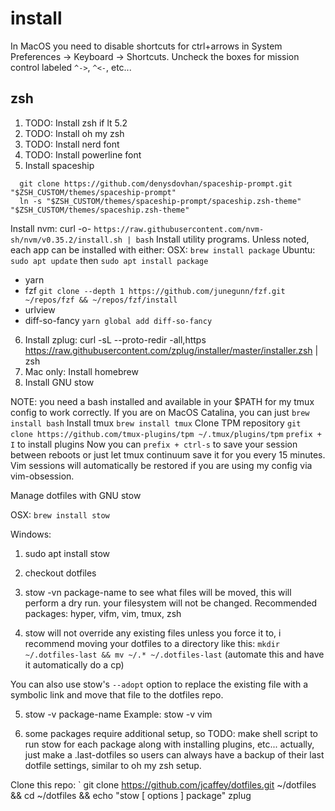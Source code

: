 # install
In MacOS you need to disable shortcuts for ctrl+arrows in System Preferences -> Keyboard -> Shortcuts. Uncheck the boxes for mission control labeled `^->`, `^<-`, etc...

## zsh
1. TODO: Install zsh if lt 5.2
2. TODO: Install oh my zsh
3. TODO: Install nerd font
4. TODO: Install powerline font
5. Install spaceship
```shell
  git clone https://github.com/denysdovhan/spaceship-prompt.git "$ZSH_CUSTOM/themes/spaceship-prompt"
  ln -s "$ZSH_CUSTOM/themes/spaceship-prompt/spaceship.zsh-theme" "$ZSH_CUSTOM/themes/spaceship.zsh-theme"
```
Install nvm: curl -o- `https://raw.githubusercontent.com/nvm-sh/nvm/v0.35.2/install.sh | bash`
Install utility programs. Unless noted, each app can be installed with either:
  OSX: `brew install package`
  Ubuntu: `sudo apt update` then `sudo apt install package`
  - yarn
  - fzf `git clone --depth 1 https://github.com/junegunn/fzf.git ~/repos/fzf && ~/repos/fzf/install`
  - urlview
  - diff-so-fancy `yarn global add diff-so-fancy`
6. Install zplug: curl -sL --proto-redir -all,https https://raw.githubusercontent.com/zplug/installer/master/installer.zsh | zsh
6. Mac only: Install homebrew
7. Install GNU stow

NOTE: you need a bash installed and available in your $PATH for my tmux config to work correctly. If you are on MacOS Catalina, you can just `brew install bash`
Install tmux `brew install tmux`
Clone TPM repository `git clone https://github.com/tmux-plugins/tpm ~/.tmux/plugins/tpm`
`prefix + I` to install plugins
Now you can `prefix + ctrl-s` to save your session between reboots or just let tmux continuum save it for you every 15 minutes. Vim sessions will automatically be restored if you are using my config via vim-obsession.

Manage dotfiles with GNU stow

OSX: `brew install stow`

Windows:
1. sudo apt install stow

2. checkout dotfiles

3. stow -vn package-name to see what files will be moved, this will perform a dry run. your filesystem will not be changed. Recommended packages: hyper, vifm, vim, tmux, zsh

4. stow will not override any existing files unless you force it to, i recommend moving your dotfiles to a directory like this: `mkdir ~/.dotfiles-last && mv ~/.* ~/.dotfiles-last` (automate this and have it automatically do a cp)

You can also use stow's `--adopt` option to replace the existing file with a symbolic link and move that file to the dotfiles repo.

5. stow -v package-name Example: stow -v vim

6. some packages require additional setup, so TODO: make shell script to run stow for each package along with installing plugins, etc... actually, just make a .last-dotfiles so users can always have a backup of their last dotfile settings, similar to oh my zsh setup.

Clone this repo: 
`
git clone https://github.com/jcaffey/dotfiles.git ~/dotfiles && cd ~/dotfiles && echo "stow [ options ] package"
zplug
